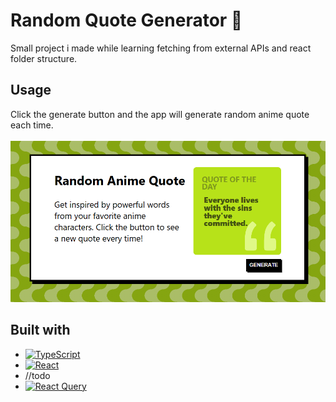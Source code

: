# Random Quote Generator :speech_balloon:
Small project i made while learning fetching from external APIs and react folder structure.

## Usage 
Click the generate button and the app will generate random anime quote each time.<br>
<br>
![Main page screenshot](page-screenshot.png)

## Built with
* [![TypeScript](https://img.shields.io/badge/TypeScript-3178C6?logo=typescript&logoColor=fff)](#)
* [![React](https://img.shields.io/badge/React-%2320232a.svg?logo=react&logoColor=%2361DAFB)](#)
* //todo
* [![React Query](https://img.shields.io/badge/React%20Query-FF4154?logo=reactquery&logoColor=fff)](#)

